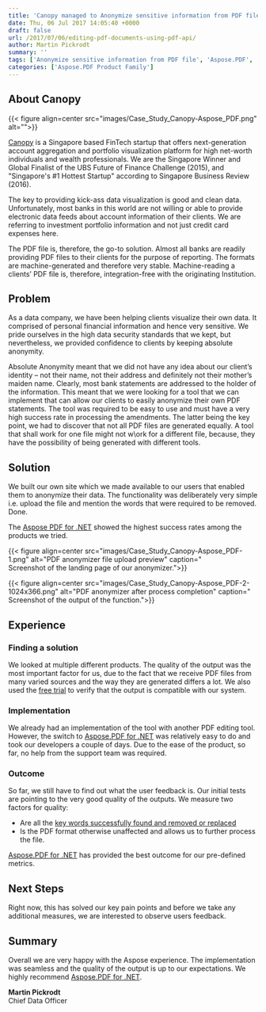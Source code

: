 ```yaml
---
title: 'Canopy managed to Anonymize sensitive information from PDF files using Aspose.PDF for .NET'
date: Thu, 06 Jul 2017 14:05:40 +0000
draft: false
url: /2017/07/06/editing-pdf-documents-using-pdf-api/
author: Martin Pickrodt
summary: ''
tags: ['Anonymize sensitive information from PDF file', 'Aspose.PDF', 'Easy and simple data expunge operations from PDF document', 'How to expunge sensitive information from PDF file', 'Redact sensitive data from PDF using Aspose.PDF for .NET', 'Success Stories', 'Use Aspose.PDF for .NET to remove hide user data']
categories: ['Aspose.PDF Product Family']
---
```


## About Canopy



{{< figure align=center src="images/Case_Study_Canopy-Aspose_PDF.png" alt="">}}


[Canopy][1] is a Singapore based FinTech startup that offers next-generation account aggregation and portfolio visualization platform for high net-worth individuals and wealth professionals. We are the Singapore Winner and Global Finalist of the UBS Future of Finance Challenge (2015), and "Singapore's #1 Hottest Startup" according to Singapore Business Review (2016).

The key to providing kick-ass data visualization is good and clean data. Unfortunately, most banks in this world are not willing or able to provide electronic data feeds about account information of their clients. We are referring to investment portfolio information and not just credit card expenses here.

The PDF file is, therefore, the go-to solution. Almost all banks are readily providing PDF files to their clients for the purpose of reporting. The formats are machine-generated and therefore very stable. Machine-reading a clients’ PDF file is, therefore, integration-free with the originating Institution.

## Problem

As a data company, we have been helping clients visualize their own data. It comprised of personal financial information and hence very sensitive. We pride ourselves in the high data security standards that we kept, but nevertheless, we provided confidence to clients by keeping absolute anonymity.

Absolute Anonymity meant that we did not have any idea about our client’s identity – not their name, not their address and definitely not their mother’s maiden name. Clearly, most bank statements are addressed to the holder of the information. This meant that we were looking for a tool that we can implement that can allow our clients to easily anonymize their own PDF statements. The tool was required to be easy to use and must have a very high success rate in processing the amendments. The latter being the key point, we had to discover that not all PDF files are generated equally. A tool that shall work for one file might not w\\ork for a different file, because, they have the possibility of being generated with different tools.

## Solution

We built our own site which we made available to our users that enabled them to anonymize their data. The functionality was deliberately very simple i.e. upload the file and mention the words that were required to be removed. Done.

The [Aspose PDF for .NET][2] showed the highest success rates among the products we tried.



{{< figure align=center src="images/Case_Study_Canopy-Aspose_PDF-1.png" alt="PDF anonymizer file upload preview" caption="<br>Screenshot of the landing page of our anonymizer.">}}




{{< figure align=center src="images/Case_Study_Canopy-Aspose_PDF-2-1024x366.png" alt="PDF anonymizer after process completion" caption="<br>Screenshot of the output of the function.">}}


## Experience

### **Finding a solution**

We looked at multiple different products. The quality of the output was the most important factor for us, due to the fact that we receive PDF files from many varied sources and the way they are generated differs a lot. We also used the [free trial][3] to verify that the output is compatible with our system.

### **Implementation**

We already had an implementation of the tool with another PDF editing tool. However, the switch to [Aspose.PDF for .NET][4] was relatively easy to do and took our developers a couple of days. Due to the ease of the product, so far, no help from the support team was required.

### **Outcome**

So far, we still have to find out what the user feedback is. Our initial tests are pointing to the very good quality of the outputs. We measure two factors for quality:

*   Are all the [key words successfully found and removed or replaced][5]
*   Is the PDF format otherwise unaffected and allows us to further process the file.

[Aspose.PDF for .NET][6] has provided the best outcome for our pre-defined metrics.

## Next Steps

Right now, this has solved our key pain points and before we take any additional measures, we are interested to observe users feedback.

## Summary

Overall we are very happy with the Aspose experience. The implementation was seamless and the quality of the output is up to our expectations. We highly recommend [Aspose.PDF for .NET][7].

**Martin Pickrodt**  
Chief Data Officer




[1]: https://canopy.cloud/
[2]: https://products.aspose.com/pdf/net
[3]: https://downloads.aspose.com/pdf/net
[4]: https://products.aspose.com/pdf/net
[5]: https://docs.aspose.com/display/pdfnet/Replace+Text+in+a+PDF+Document
[6]: https://products.aspose.com/pdf/net
[7]: https://products.aspose.com/pdf/net




